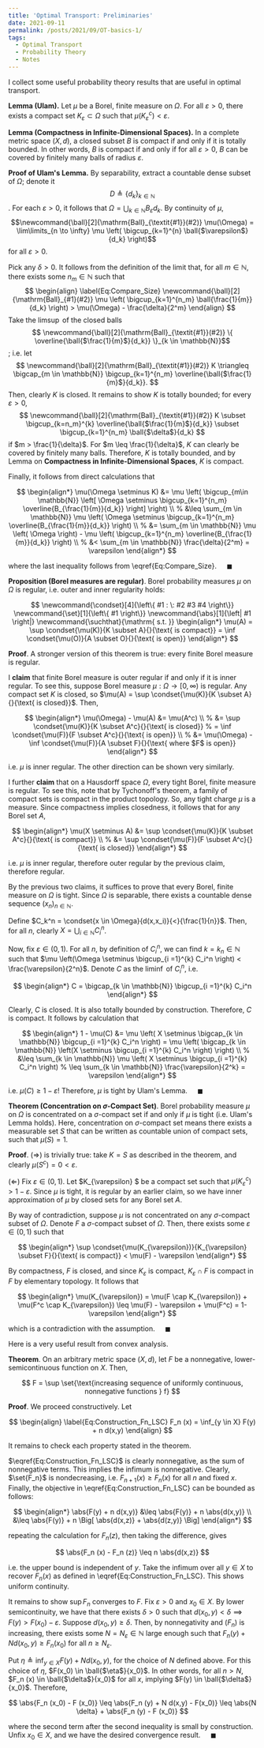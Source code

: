 ```yaml
---
title: 'Optimal Transport: Preliminaries'
date: 2021-09-11
permalink: /posts/2021/09/OT-basics-1/
tags:
  - Optimal Transport
  - Probability Theory
  - Notes
---
```




I collect some useful probability theory results that are useful in optimal transport.

**Lemma (Ulam).** Let $\mu$ be a Borel, finite measure on $\Omega$. For all $\varepsilon > 0$, there exists a compact set $K_{\varepsilon} \subset \Omega$ such that $\mu (K_{\varepsilon}^c) < \varepsilon$.

**Lemma (Compactness in Infinite-Dimensional Spaces).** In a complete metric space $(X,d)$, a closed subset $B$ is compact if and only if it is totally bounded. In other words, $B$ is compact if and only if for all $\varepsilon > 0$, $B$ can be covered by finitely many balls of radius $\varepsilon$.

**Proof of Ulam's Lemma.** By separability, extract a countable dense subset of $\Omega$; denote it $$D \triangleq \{d_k\}_{k \in \mathbb{N}}$$. For each $\varepsilon > 0$, it follows that $\Omega = \bigcup_{k \in \mathbb{N}} B_{\varepsilon}{d_k}$. By continuity of $\mu$, $$\newcommand{\ball}[2]{\mathrm{Ball}_{\textit{#1}}(#2)} \mu(\Omega) = \lim\limits_{n \to \infty} \mu \left( \bigcup_{k=1}^{n} \ball{$\varepsilon$}{d_k} \right)$$ for all $\varepsilon > 0$.

Pick any $\delta > 0$. It follows from the definition of the limit that, for all $m \in \mathbb{N}$, there exists some $n_m \in \mathbb{N}$ such that
$$
\begin{align}
	\label{Eq:Compare_Size}
	\newcommand{\ball}[2]{\mathrm{Ball}_{#1}(#2)}
	\mu \left( \bigcup_{k=1}^{n_m} \ball{\frac{1}{m}}{d_k} \right) > \mu(\Omega) - \frac{\delta}{2^m}
\end{align}
$$
Take the $\limsup$ of the closed balls
$$	\newcommand{\ball}[2]{\mathrm{Ball}_{\textit{#1}}(#2)} \{ \overline{\ball{$\frac{1}{m}$}{d_k}} \}_{k \in \mathbb{N}}$$; i.e. let
$$
\newcommand{\ball}[2]{\mathrm{Ball}_{\textit{#1}}(#2)}
K \triangleq \bigcap_{m \in \mathbb{N}} \bigcup_{k=1}^{n_m} \overline{\ball{$\frac{1}{m}$}{d_k}}.
$$
Then, clearly $K$ is closed. It remains to show $K$ is totally bounded; for every $\varepsilon > 0$, 
$$
\newcommand{\ball}[2]{\mathrm{Ball}_{\textit{#1}}(#2)}
K \subset \bigcup_{k=n_m}^{k} \overline{\ball{$\frac{1}{m}$}{d_k}} \subset \bigcup_{k=1}^{n_m} \ball{$\delta$}{d_k}
$$
if $m > \frac{1}{\delta}$. For $m \leq \frac{1}{\delta}$, $K$ can clearly be covered by finitely many balls. Therefore, $K$ is totally bounded, and by Lemma on **Compactness in Infinite-Dimensional Spaces**, $K$ is compact.

Finally, it follows from direct calculations that

$$
\begin{align*}
	\mu(\Omega \setminus K) &= \mu \left( \bigcup_{m\in \mathbb{N}} \left[ \Omega \setminus \bigcup_{k=1}^{n_m} \overline{B_{\frac{1}{m}}{d_k}} \right] \right) \\
	%
	&\leq \sum_{m \in \mathbb{N}}  \mu \left( \Omega \setminus \bigcup_{k=1}^{n_m} \overline{B_{\frac{1}{m}}{d_k}} \right) \\
	%
	&= \sum_{m \in \mathbb{N}}  \mu \left( \Omega \right) - \mu \left( \bigcup_{k=1}^{n_m} \overline{B_{\frac{1}{m}}{d_k}} \right) \\
	%
	&< \sum_{m \in \mathbb{N}} \frac{\delta}{2^m} = \varepsilon
\end{align*}
$$

where the last inequality follows from \eqref{Eq:Compare_Size}. $\quad \blacksquare$


**Proposition (Borel measures are regular)**. Borel probability measures $\mu$ on $\Omega$ is regular, i.e. outer and inner regularity holds:

$$
	\newcommand{\condset}[4]{\left\{ #1  : \: #2 #3 #4 \right\}}
	\newcommand{\set}[1]{\left\{ #1 \right\}}
	\newcommand{\abs}[1]{\left| #1 \right|}
	\newcommand{\suchthat}{\mathrm{ s.t. }}
	\begin{align*}
	\mu(A) = \sup \condset{\mu(K)}{K \subset A}{}{\text{ is compact}} = \inf \condset{\mu(O)}{A \subset O}{}{\text{ is open}}
	\end{align*}
$$

**Proof**. A stronger version of this theorem is true: every finite Borel measure is regular.
	
I **claim** that finite Borel measure is outer regular if and only if it is inner regular. To see this, suppose Borel measure $\mu : \Omega \to [0,\infty)$ is  regular. Any compact set $K$ is closed, so $\mu(A) = \sup \condset{\mu(K)}{K \subset A}{}{\text{ is closed}}$. Then,

$$
	\begin{align*}
		\mu(\Omega) - \mu(A) &= \mu(A^c) \\
		%
		&= \sup \condset{\mu(K)}{K \subset A^c}{}{\text{ is closed}} 
		%
		= \inf \condset{\mu(F)}{F \subset A^c}{}{\text{ is open}} \\
		%
		&= \mu(\Omega) - \inf \condset{\mu(F)}{A \subset F}{}{\text{ where $F$ is open}} 
	\end{align*}
$$

i.e. $\mu$ is inner regular. The other direction can be shown very similarly.
	
	
I further **claim** that on a Hausdorff space $\Omega$, every tight Borel, finite measure is regular. To see this, note that by Tychonoff's theorem, a family of compact sets is compact in the product topology. So, any tight charge $\mu$ is a measure. Since compactness implies closedness, it follows that for any Borel set $A$,

$$
\begin{align*}
		\mu(X \setminus A) &= \sup \condset{\mu(K)}{K \subset A^c}{}{\text{ is compact}} \\
		%
		&= \sup \condset{\mu(F)}{F \subset A^c}{}{\text{ is closed}}
\end{align*}
$$

i.e. $\mu$ is inner regular, therefore outer regular by the previous claim, therefore regular.
	
	
By the previous two claims, it suffices to prove that every Borel, finite measure on $\Omega$ is tight. Since $\Omega$ is separable, there exists a countable dense sequence ${(x_n)}_{n \in \mathbb{N}}$.

Define $C_k^n = \condset{x \in \Omega}{d(x,x_i)}{<}{\frac{1}{n}}$. Then, for all $n$, clearly $X = \bigcup_{i \in \mathbb{N}} C_i^{n}$.
	
Now, fix $\varepsilon  \in (0,1)$. For all $n$, by definition of $C_i^n$, we can find $k = k_n \in \mathbb{N}$ such that $\mu \left(\Omega \setminus \bigcup_{i =1}^{k} C_i^n  \right) < \frac{\varepsilon}{2^n}$. Denote $C$ as the $\liminf$ of $C_i^n$, i.e.

$$
	\begin{align*}
		C = \bigcap_{k \in \mathbb{N}} \bigcup_{i =1}^{k} C_i^n 
	\end{align*}
$$

Clearly, $C$ is closed. It is also totally bounded by construction. Therefore, $C$ is compact. It follows by calculation that

$$
	\begin{align*}
		1 - \mu(C) &= \mu \left( X \setminus \bigcap_{k \in \mathbb{N}} \bigcup_{i =1}^{k} C_i^n  \right)  = \mu \left( \bigcap_{k \in \mathbb{N}} \left(X \setminus  \bigcup_{i =1}^{k} C_i^n  \right) \right) \\
		%
		&\leq \sum_{k \in \mathbb{N}} \mu \left( X \setminus  \bigcup_{i =1}^{k} C_i^n  \right) %
		\leq \sum_{k \in \mathbb{N}} \frac{\varepsilon}{2^k} = \varepsilon
	\end{align*}
$$

i.e. $\mu(C) \geq 1 - \varepsilon$! Therefore, $\mu$ is tight by Ulam's Lemma. $\quad \blacksquare$


**Theorem (Concentration on $\sigma$-Compact Set)**.
Borel probability measure $\mu$ on $\Omega$ is concentrated on a $\sigma$-compact set if and only if $\mu$ is tight (i.e. Ulam's Lemma holds). Here, concentration on $\sigma$-compact set means there exists a measurable set $S$ that can be written as countable union of compact sets, such that $\mu(S)=1$.


**Proof**. $(\Rightarrow)$ is trivially true: take $K = S$ as described in the theorem, and clearly $\mu(S^c) = 0 < \varepsilon$.
	
$(\Leftarrow)$ Fix $\varepsilon \in (0,1)$. Let $K_{\varepsilon} $ be a compact set such that $\mu(K_{\varepsilon}^c) > 1-\varepsilon$. Since $\mu$ is tight, it is regular by an earlier claim, so we have inner approximation of $\mu$ by closed sets for any Borel set $A$.
	
By way of contradiction, suppose $\mu$ is not concentrated on any $\sigma$-compact subset of $\Omega$. Denote $F$ a $\sigma$-compact subset of $\Omega$. Then, there exists some $\varepsilon \in (0,1)$ such that 

$$
	\begin{align*}
	\sup \condset{\mu(K_{\varepsilon})}{K_{\varepsilon} \subset F}{}{\text{ is compact}} < \mu(F) - \varepsilon
	\end{align*}
$$

By compactness, $F$ is closed, and since $K_{\varepsilon}$ is compact, $K_{\varepsilon} \cap F$ is compact in $F$ by elementary topology. It follows that

$$
	\begin{align*}
		\mu(K_{\varepsilon}) = \mu(F \cap K_{\varepsilon}) + \mu(F^c \cap K_{\varepsilon}) \leq \mu(F) - \varepsilon + \mu(F^c) = 1-\varepsilon
	\end{align*}
$$

which is a contradiction with the assumption. $\quad \blacksquare$

Here is a very useful result from convex analysis.

**Theorem**. On an arbitrary metric space $(X,d)$, let $F$ be a nonnegative, lower-semicontinuous function on $X$. Then,

$$
		F = \sup \set{\text{increasing sequence of uniformly continuous, nonnegative functions } f}
$$


**Proof**. We proceed constructively. Let

$$
	\begin{align}
		\label{Eq:Construction_Fn_LSC}
		F_n (x) = \inf_{y \in X} F(y) + n d(x,y)
	\end{align}
$$

It remains to check each property stated in the theorem.
	
$\eqref{Eq:Construction_Fn_LSC}$ is clearly nonnegative, as the sum of nonnegative terms. This implies the infimum is nonnegative. Clearly, $\set{F_n}$ is nondecreasing, i.e. $F_{n+1} (x) \geq F_{n}(x)$ for all $n$ and fixed $x$. Finally, the objective in \eqref{Eq:Construction_Fn_LSC} can be bounded as follows:

$$
	\begin{align*}
		\abs{F(y) + n d(x,y)} &\leq \abs{F(y)} + n \abs{d(x,y)} \\
		&\leq \abs{F(y)} + n \Big[ \abs{d(x,z)} + \abs{d(z,y)} \Big]
	\end{align*}
$$

repeating the calculation for $F_n(z)$, then taking the difference, gives

$$
		\abs{F_n (x) - F_n (z)} \leq n \abs{d(x,z)}
$$

i.e. the upper bound is independent of $y$. Take the infimum over all $y \in X$ to recover $F_n (x)$ as defined in \eqref{Eq:Construction_Fn_LSC}. This shows uniform continuity.
	
It remains to show $\sup F_n$ converges to $F$. Fix $\varepsilon > 0$ and $x_0 \in X$. By lower semicontinuity, we have that there exists $\delta > 0$ such that $d(x_0, y) < \delta \implies F(y) > F(x_0) - \varepsilon$. Suppose $d(x_0, y) \geq \delta$. Then, by nonnegativity and $(F_n)$ is increasing, there exists some $N = N_{\varepsilon} \in \mathbb{N}$ large enough such that $F_n (y) + N d(x_0,y) \geq F_n (x_0)$ for all $n \geq N_{\varepsilon}$.
	
Put $\eta \triangleq \inf_{y \in X} F(y) + N d(x_0, y)$, for the choice of $N$ defined above. For this choice of $\eta$, $F(x_0)  \in \ball{$\eta$}{x_0}$. In other words, for all $n > N$, $F_n (x) \in \ball{$\delta$}{x_0}$ for all $x$, implying $F(y) \in \ball{$\delta$}{x_0}$. Therefore,

$$
		\abs{F_n (x_0) - F (x_0)} \leq \abs{F_n (y) + N d(x,y) - F(x_0)} \leq \abs{N \delta} + \abs{F_n (y) - F (x_0)}
$$

where the second term after the second inequality is small by construction. Unfix $x_0 \in X$, and we have the desired convergence result. $\quad \blacksquare$


